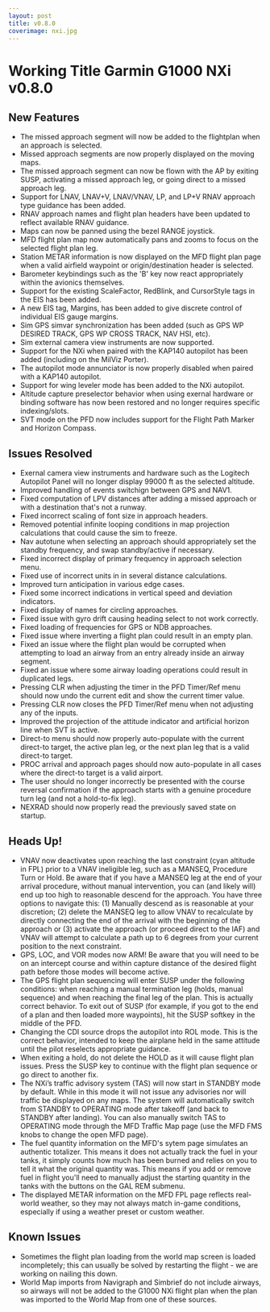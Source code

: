 ```yaml
---
layout: post
title: v0.8.0
coverimage: nxi.jpg
---
```

# Working Title Garmin G1000 NXi v0.8.0

## New Features
* The missed approach segment will now be added to the flightplan when an approach is selected.
* Missed approach segments are now properly displayed on the moving maps.
* The missed approach segment can now be flown with the AP by exiting SUSP, activating a missed approach leg, or going direct to a missed approach leg.
* Support for LNAV, LNAV+V, LNAV/VNAV, LP, and LP+V RNAV approach type guidance has been added.
* RNAV approach names and flight plan headers have been updated to reflect available RNAV guidance.
* Maps can now be panned using the bezel RANGE joystick.
* MFD flight plan map now automatically pans and zooms to focus on the selected flight plan leg.
* Station METAR information is now displayed on the MFD flight plan page when a valid airfield waypoint or origin/destination header is selected.
* Barometer keybindings such as the 'B' key now react appropriately within the avionics themselves.
* Support for the existing ScaleFactor, RedBlink, and CursorStyle tags in the EIS has been added.
* A new EIS tag, Margins, has been added to give discrete control of individual EIS gauge margins.
* Sim GPS simvar synchronization has been added (such as GPS WP DESIRED TRACK, GPS WP CROSS TRACK, NAV HSI, etc).
* Sim external camera view instruments are now supported.
* Support for the NXi when paired with the KAP140 autopilot has been added (including on the MilViz Porter).
* The autopilot mode annunciator is now properly disabled when paired with a KAP140 autopilot.
* Support for wing leveler mode has been added to the NXi autopilot.
* Altitude capture preselector behavior when using exernal hardware or binding software has now been restored and no longer requires specific indexing/slots.
* SVT mode on the PFD now includes support for the Flight Path Marker and Horizon Compass.

## Issues Resolved
* Exernal camera view instruments and hardware such as the Logitech Autopilot Panel will no longer display 99000 ft as the selected altitude.
* Improved handling of events switchign between GPS and NAV1.
* Fixed computation of LPV distances after adding a missed approach or with a destination that's not a runway.
* Fixed incorrect scaling of font size in approach headers.
* Removed potential infinite looping conditions in map projection calculations that could cause the sim to freeze.
* Nav autotune when selecting an approach should appropriately set the standby frequency, and swap standby/active if necessary.
* Fixed incorrect display of primary frequency in approach selection menu.
* Fixed use of incorrect units in in several distance calculations.
* Improved turn anticipation in various edge cases.
* Fixed some incorrect indications in vertical speed and deviation indicators.
* Fixed display of names for circling approaches.
* Fixed issue with gyro drift causing heading select to not work correctly.
* Fixed loading of frequencies for GPS or NDB approaches.
* Fixed issue where inverting a flight plan could result in an empty plan.
* Fixed an issue where the flight plan would be corrupted when attempting to load an airway from an entry already inside an airway segment.
* Fixed an issue where some airway loading operations could result in duplicated legs.
* Pressing CLR when adjusting the timer in the PFD Timer/Ref menu should now undo the current edit and show the current timer value.
* Pressing CLR now closes the PFD Timer/Ref menu when not adjusting any of the inputs.
* Improved the projection of the attitude indicator and artificial horizon line when SVT is active.
* Direct-to menu should now properly auto-populate with the current direct-to target, the active plan leg, or the next plan leg that is a valid direct-to target.
* PROC arrival and approach pages should now auto-populate in all cases where the direct-to target is a valid airport.
* The user should no longer incorrectly be presented with the course reversal confirmation if the approach starts with a genuine procedure turn leg (and not a hold-to-fix leg).
* NEXRAD should now properly read the previously saved state on startup.

## Heads Up!
* VNAV now deactivates upon reaching the last constraint (cyan altitude in FPL) prior to a VNAV ineligible leg, such as a MANSEQ, Procedure Turn or Hold. Be aware that if you have a MANSEQ leg at the end of your arrival procedure, without manual intervention, you can (and likely will) end up too high to reasonable descend for the approach. You have three options to navigate this: (1) Manually descend as is reasonable at your discretion; (2) delete the MANSEQ leg to allow VNAV to recalculate by directly connecting the end of the arrival with the beginning of the approach or (3) activate the approach (or proceed direct to the IAF) and VNAV will attempt to calculate a path up to 6 degrees from your current position to the next constraint.
* GPS, LOC, and VOR modes now ARM! Be aware that you will need to be on an intercept course and within capture distance of the desired flight path before those modes will become active.
* The GPS flight plan sequencing will enter SUSP under the following conditions: when reaching a manual termination leg (holds, manual sequence) and when reaching the final leg of the plan. This is actually correct behavior. To exit out of SUSP (for example, if you got to the end of a plan and then loaded more waypoints), hit the SUSP softkey in the middle of the PFD.
* Changing the CDI source drops the autopilot into ROL mode. This is the correct behavior, intended to keep the airplane held in the same attitude until the pilot reselects appropriate guidance.
* When exiting a hold, do not delete the HOLD as it will cause flight plan issues. Press the SUSP key to continue with the flight plan sequence or go direct to another fix.
* The NXi’s traffic advisory system (TAS) will now start in STANDBY mode by default. While in this mode it will not issue any advisories nor will traffic be displayed on any maps. The system will automatically switch from STANDBY to OPERATING mode after takeoff (and back to STANDBY after landing). You can also manually switch TAS to OPERATING mode through the MFD Traffic Map page (use the MFD FMS knobs to change the open MFD page).
* The fuel quantity information on the MFD's sytem page simulates an authentic totalizer. This means it does not actually track the fuel in your tanks, it simply counts how much has been burned and relies on you to tell it what the original quantity was. This means if you add or remove fuel in flight you'll need to manually adjust the starting quantity in the tanks with the buttons on the GAL REM submenu.
* The displayed METAR information on the MFD FPL page reflects real-world weather, so they may not always match in-game conditions, especially if using a weather preset or custom weather.

## Known Issues
* Sometimes the flight plan loading from the world map screen is loaded incompletely; this can usually be solved by restarting the flight - we are working on nailing this down.
* World Map imports from Navigraph and Simbrief do not include airways, so airways will not be added to the G1000 NXi flight plan when the plan was imported to the World Map from one of these sources.
